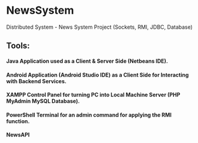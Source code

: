 # NewsSystem
Distributed System - News System Project (Sockets, RMI, JDBC, Database)

## Tools:

#### Java Application used as a Client & Server Side (Netbeans IDE).

#### Android Application (Android Studio IDE) as a Client Side for Interacting with Backend Services. 

#### XAMPP Control Panel for turning PC into Local Machine Server (PHP MyAdmin MySQL Database). 

#### PowerShell Terminal for an admin command for applying the RMI function. 

#### NewsAPI

